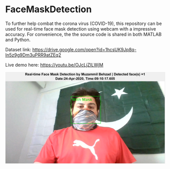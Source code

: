 # FaceMaskDetection
To further help combat the corona virus (COVID-19), this repository can be used for real-time face mask detection using webcam with a impressive accuracy. For convenience, the the source code is shared in both MATLAB and Python.

Dataset link: https://drive.google.com/open?id=1hcsUK9Jp8q-In5z9g9Dm3uPRR9atZEq2

Live demo here: https://youtu.be/OJcLjZILWjM

<img src="FMD.PNG">
